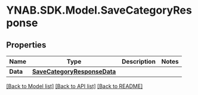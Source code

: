 # YNAB.SDK.Model.SaveCategoryResponse

## Properties

Name | Type | Description | Notes
------------ | ------------- | ------------- | -------------
**Data** | [**SaveCategoryResponseData**](SaveCategoryResponseData.md) |  | 

[[Back to Model list]](../README.md#documentation-for-models) [[Back to API list]](../README.md#documentation-for-api-endpoints) [[Back to README]](../README.md)

